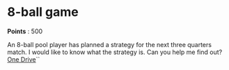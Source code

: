 # 8-ball game
**Points** : 500

An 8-ball pool player has planned a strategy for the next three quarters match. I would like to know what the strategy is. Can you help me find out?<br>[One Drive](https://1drv.ms/u/s!AjJTc9OQtSbRc6KlrEiowN8WZfA?e=a2VoE0)``

